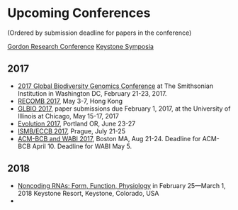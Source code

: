 # Upcoming Conferences

(Ordered by submission deadline for papers in the conference)

[Gordon Research Conference](https://www.grc.org/meetings.aspx?year=2018)
[Keystone Symposia](http://www.keystonesymposia.org/)


## 2017

+ [2017 Global Biodiversity Genomics Conference](http://www.biogenomics2017.org/) at The Smithsonian Institution in Washington DC, February 21-23, 2017.
+ [RECOMB 2017](http://cb.csail.mit.edu/cb/recomb2017/), May 3-7, Hong Kong
+ [GLBIO 2017](https://www.iscb.org/glbio2017), paper submissions due February 1, 2017, at the University of Illinois at Chicago, May 15-17, 2017
+ [Evolution 2017](http://www.evolutionmeetings.org/evolution-2017---portland-oregon.html), Portland OR, June 23-27
+ [ISMB/ECCB 2017](https://www.iscb.org/ismbeccb2017), Prague, July 21-25
+ [ACM-BCB and WABI 2017](http://acm-bcb.org/2017/index.php), Boston MA, Aug 21-24. Deadline for ACM-BCB April 10. Deadline for WABI May 5.

## 2018

+ [Noncoding RNAs: Form, Function, Physiology](http://www.keystonesymposia.org/index.cfm?e=web.Meeting.Program&meetingid=1540) in February 25—March 1, 2018
Keystone Resort, Keystone, Colorado, USA
+ 
